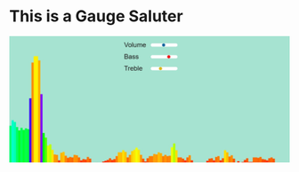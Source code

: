 # This is a Gauge Saluter

![alt text](https://github.com/barisdevjs/Js-Projects/blob/main/music-controller/music.jpg)



 
